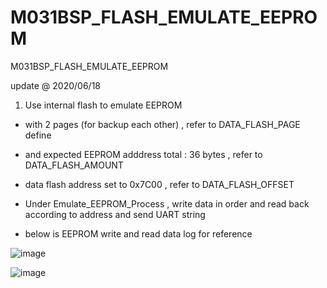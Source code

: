 # M031BSP_FLASH_EMULATE_EEPROM
 M031BSP_FLASH_EMULATE_EEPROM


update @ 2020/06/18

1. Use internal flash to emulate EEPROM

- with 2 pages (for backup each other) , refer to DATA_FLASH_PAGE define

- and expected EEPROM adddress total : 36 bytes , refer to DATA_FLASH_AMOUNT

- data flash address set to 0x7C00 , refer to DATA_FLASH_OFFSET

- Under Emulate_EEPROM_Process , write data in order and read back according to address and send UART string

- below is EEPROM write and read data log for reference 

![image](https://github.com/released/M031BSP_FLASH_EMULATE_EEPROM/blob/master/SampleCode/Template/log.jpg)

![image](https://github.com/released/M031BSP_FLASH_EMULATE_EEPROM/blob/master/SampleCode/Template/KEIL_memory1_memory2_0x7C00.jpg)
